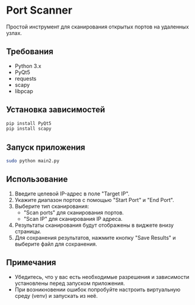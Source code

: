 
# Port Scanner

Простой инструмент для сканирования открытых портов на удаленных узлах.

## Требования

- Python 3.x
- PyQt5
- requests
- scapy
- libpcap

## Установка зависимостей

```bash
pip install PyQt5
pip install scapy
```

## Запуск приложения

```bash
sudo python main2.py
```

## Использование

1. Введите целевой IP-адрес в поле "Target IP".
2. Укажите диапазон портов с помощью "Start Port" и "End Port".
3. Выберите тип сканирования:
   - "Scan ports" для сканирования портов.
   - "Scan IP" для сканирования IP адреса.
4. Результаты сканирования будут отображены в виджете внизу страницы.
5. Для сохранения результатов, нажмите кнопку "Save Results" и выберите файл для сохранения.

## Примечания

- Убедитесь, что у вас есть необходимые разрешения и зависимости установлены перед запуском приложения.
- При возникновении ошибок попробуйте настроить виртуальную среду (venv) и запускать из неё.


